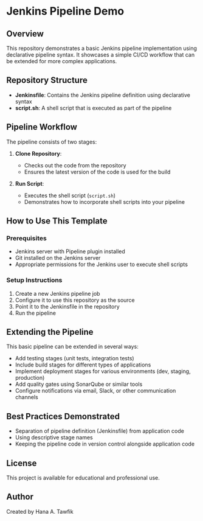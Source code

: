 # Jenkins Pipeline Demo

## Overview
This repository demonstrates a basic Jenkins pipeline implementation using declarative pipeline syntax. It showcases a simple CI/CD workflow that can be extended for more complex applications.

## Repository Structure
- **Jenkinsfile**: Contains the Jenkins pipeline definition using declarative syntax
- **script.sh**: A shell script that is executed as part of the pipeline

## Pipeline Workflow
The pipeline consists of two stages:

1. **Clone Repository**: 
   - Checks out the code from the repository
   - Ensures the latest version of the code is used for the build

2. **Run Script**:
   - Executes the shell script (`script.sh`)
   - Demonstrates how to incorporate shell scripts into your pipeline

## How to Use This Template

### Prerequisites
- Jenkins server with Pipeline plugin installed
- Git installed on the Jenkins server
- Appropriate permissions for the Jenkins user to execute shell scripts

### Setup Instructions
1. Create a new Jenkins pipeline job
2. Configure it to use this repository as the source
3. Point it to the Jenkinsfile in the repository
4. Run the pipeline

## Extending the Pipeline
This basic pipeline can be extended in several ways:

- Add testing stages (unit tests, integration tests)
- Include build stages for different types of applications
- Implement deployment stages for various environments (dev, staging, production)
- Add quality gates using SonarQube or similar tools
- Configure notifications via email, Slack, or other communication channels

## Best Practices Demonstrated
- Separation of pipeline definition (Jenkinsfile) from application code
- Using descriptive stage names
- Keeping the pipeline code in version control alongside application code

## License
This project is available for educational and professional use.

## Author
Created by Hana A. Tawfik